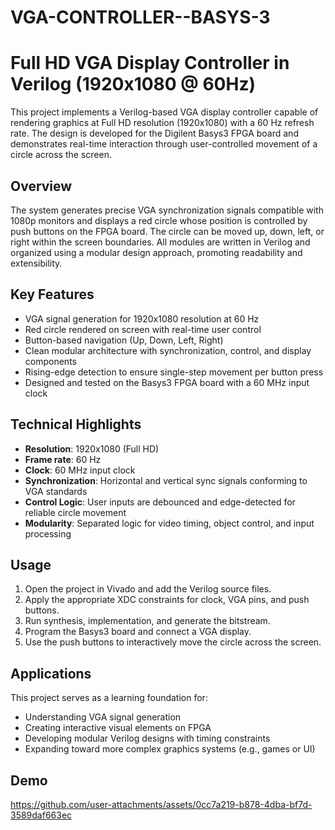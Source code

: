 # VGA-CONTROLLER--BASYS-3
# Full HD VGA Display Controller in Verilog (1920x1080 @ 60Hz)

This project implements a Verilog-based VGA display controller capable of rendering graphics at Full HD resolution (1920x1080) with a 60 Hz refresh rate. The design is developed for the Digilent Basys3 FPGA board and demonstrates real-time interaction through user-controlled movement of a circle across the screen.

## Overview

The system generates precise VGA synchronization signals compatible with 1080p monitors and displays a red circle whose position is controlled by push buttons on the FPGA board. The circle can be moved up, down, left, or right within the screen boundaries. All modules are written in Verilog and organized using a modular design approach, promoting readability and extensibility.

## Key Features

- VGA signal generation for 1920x1080 resolution at 60 Hz
- Red circle rendered on screen with real-time user control
- Button-based navigation (Up, Down, Left, Right)
- Clean modular architecture with synchronization, control, and display components
- Rising-edge detection to ensure single-step movement per button press
- Designed and tested on the Basys3 FPGA board with a 60 MHz input clock

## Technical Highlights

- **Resolution**: 1920x1080 (Full HD)
- **Frame rate**: 60 Hz
- **Clock**: 60 MHz input clock
- **Synchronization**: Horizontal and vertical sync signals conforming to VGA standards
- **Control Logic**: User inputs are debounced and edge-detected for reliable circle movement
- **Modularity**: Separated logic for video timing, object control, and input processing

## Usage

1. Open the project in Vivado and add the Verilog source files.
2. Apply the appropriate XDC constraints for clock, VGA pins, and push buttons.
3. Run synthesis, implementation, and generate the bitstream.
4. Program the Basys3 board and connect a VGA display.
5. Use the push buttons to interactively move the circle across the screen.

## Applications

This project serves as a learning foundation for:

- Understanding VGA signal generation
- Creating interactive visual elements on FPGA
- Developing modular Verilog designs with timing constraints
- Expanding toward more complex graphics systems (e.g., games or UI)
## Demo



https://github.com/user-attachments/assets/0cc7a219-b878-4dba-bf7d-3589daf663ec


